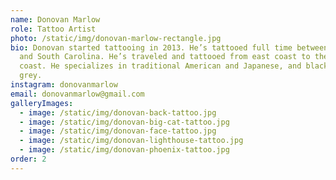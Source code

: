 ```yaml
---
name: Donovan Marlow
role: Tattoo Artist
photo: /static/img/donovan-marlow-rectangle.jpg
bio: Donovan started tattooing in 2013. He’s tattooed full time between north
  and South Carolina. He’s traveled and tattooed from east coast to the west
  coast. He specializes in traditional American and Japanese, and black and
  grey.
instagram: donovanmarlow
email: donovanmarlow@gmail.com
galleryImages:
  - image: /static/img/donovan-back-tattoo.jpg
  - image: /static/img/donovan-big-cat-tattoo.jpg
  - image: /static/img/donovan-face-tattoo.jpg
  - image: /static/img/donovan-lighthouse-tattoo.jpg
  - image: /static/img/donovan-phoenix-tattoo.jpg
order: 2
---
```

